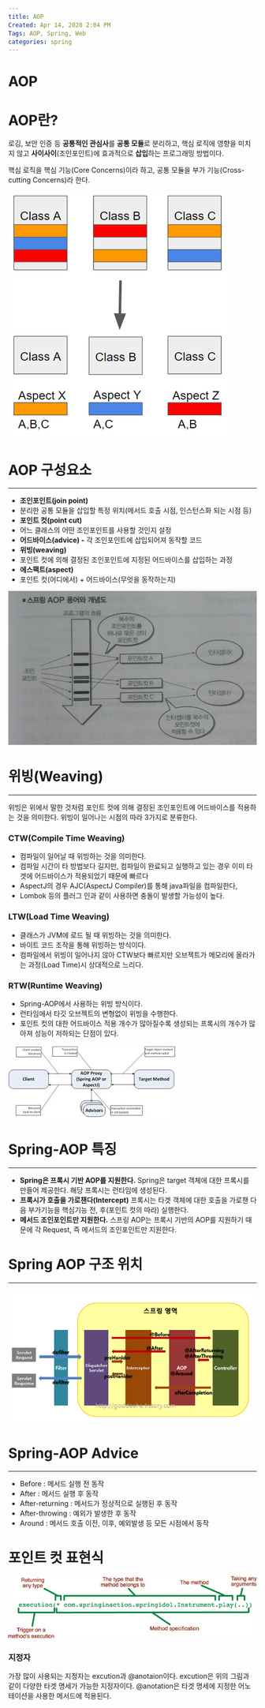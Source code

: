 ```yaml
---
title: AOP
Created: Apr 14, 2020 2:04 PM
Tags: AOP, Spring, Web
categories: spring
---
```

# AOP

# AOP란?

 로깅, 보안 인증 등 **공통적인 관심사**를 **공통 모듈**로 분리하고, 핵심 로직에 영향을 미치지 않고 **사이사이**(조인포인트)에 효과적으로 **삽입**하는 프로그래밍 방법이다.

 핵심 로직을 핵심 기능(Core Concerns)이라 하고, 공통 모듈을 부가 기능(Cross-cutting Concerns)라 한다.

![../assets/images/aop/Untitled.png](../assets/images/aop/Untitled.png)

# AOP 구성요소

---

- **조인포인트(join point)**
- 분리한 공통 모듈을 삽입할 특정 위치(메서드 호출 시점, 인스턴스화 되는 시점 등)
- **포인트 컷(point cut)**
- 어느 클래스의 어떤 조인포인트를 사용할 것인지 설정
- **어드바이스(advice)
-** 각 조인포인트에 삽입되어져 동작할 코드
- **위빙(weaving)**
- 포인트 컷에 의해 결정된 조인포인트에 지정된 어드바이스를 삽입하는 과정
- **에스팩트(aspect)**
- 포인트 컷(어디에서) + 어드바이스(무엇을 동작하는지)

![../assets/images/aop/Untitled1.png](../assets/images/aop/Untitled1.png)

# 위빙(Weaving)

---

위빙은 위에서 말한 것처럼 포인트 컷에 의해 결정된 조인포인트에 어드바이스를 적용하는 것을 의미한다. 위빙이 일어나는 시점의 따라 3가지로 분류한다.

### CTW(Compile Time Weaving)

- 컴파일이 일어날 때 위빙하는 것을 의미한다.
- 컴파일 시간이 타 방법보다 길지만, 컴파일이 완료되고 실행하고 있는 경우 이미 타겟에 어드바이스가 적용되었기 때문에 빠르다
- AspectJ의 경우 AJC(AspectJ Compiler)를 통해 java파일을 컴파일한다,
- Lombok 등의 플러그 인과 같이 사용하면 충돌이 발생할 가능성이 높다.

### LTW(Load Time Weaving)

- 클래스가 JVM에 로드 될 때 위빙하는 것을 의미한다.
- 바이트 코드 조작을 통해 위빙하는 방식이다.
- 컴파일에서 위빙이 일어나지 않아 CTW보다 빠르지만 오브젝트가 메모리에 올라가는 과정(Load Time)시 상대적으로 느리다.

### RTW(Runtime Weaving)

- Spring-AOP에서 사용하는 위빙 방식이다.
- 런타임에서 타깃 오브젝트의 변형없이 위빙을 수행한다.
- 포인트 컷의 대한 어드바이스 적용 개수가 많아질수록 생성되는 프록시의 개수가 많아져 성능이 저하되는 단점이 있다.

![../assets/images/aop/Untitled2.png](../assets/images/aop/Untitled2.png)

# Spring-AOP 특징

---

- **Spring은 프록시 기반 AOP를 지원한다.**
 Spring은 target 객체에 대한 프록시를 만들어 제공한다. 해당 프록시는 런타임에 생성된다.
- **프록시가 호출을 가로챈다(Intercept)**
 프록시는 타겟 객체에 대한 호출을 가로챈 다음 부가기능을 핵심기능 전, 후(포인트 컷의 따라) 실행한다.
- **메서드 조인포인트만 지원한다.**
 스프링 AOP는 프록시 기반의 AOP를 지원하기 때문에 각 Request, 즉 메서드의 조인포인트만 지원한다.

# Spring AOP 구조 위치

---

![../assets/images/aop/Untitled3.png](../assets/images/aop/Untitled3.png)

# Spring-AOP Advice

---

- Before : 메서드 실행 전 동작
- After : 메서드 실행 후 동작
- After-returning : 메서드가 정상적으로 실행된 후 동작
- After-throwing : 예외가 발생한 후 동작
- Around : 메서드 호출 이전, 이후, 예외발생 등 모든 시점에서 동작

# 포인트 컷 표현식

![../assets/images/aop/Untitled4.png](../assets/images/aop/Untitled4.png)

### 지정자

가장 많이 사용되는 지정자는 excution과 @anotaion이다. excution은 위의 그림과 같이 다양한 타겟 명세가 가능한 지정자이다. @anotation은 타겟 명세에 지정한 어노테이션을 사용한 메서드에 적용된다.
